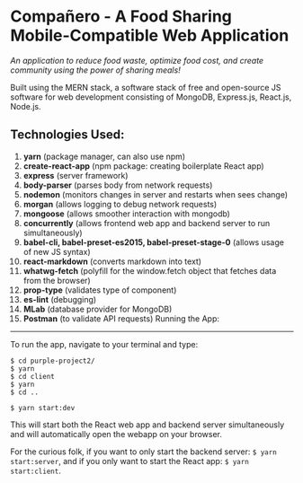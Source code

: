# Compañero - A Food Sharing Mobile-Compatible Web Application

*An application to reduce food waste, optimize food cost, and create community using the power of sharing meals!*

Built using the MERN stack, a software stack of free and open-source JS software for web development consisting of MongoDB, Express.js, React.js, Node.js.

Technologies Used:
---------
1. **yarn** (package manager, can also use npm)
2. **create-react-app** (npm package: creating boilerplate React app)
3. **express** (server framework)
4. **body-parser** (parses body from network requests)
5. **nodemon** (monitors changes in server and restarts when sees change)
6. **morgan** (allows logging to debug network requests)
7. **mongoose** (allows smoother interaction with mongodb)
8. **concurrently** (allows frontend web app and backend server to run simultaneously)
9. **babel-cli, babel-preset-es2015, babel-preset-stage-0** (allows usage of new JS syntax)
10. **react-markdown** (converts markdown into text)
11. **whatwg-fetch** (polyfill for the window.fetch object that fetches data from the browser)
12. **prop-type** (validates type of component)
13. **es-lint** (debugging)
14. **MLab** (database provider for MongoDB)
15. **Postman** (to validate API requests)
Running the App:
---------

To run the app, navigate to your terminal and type: 
```
$ cd purple-project2/
$ yarn
$ cd client
$ yarn
$ cd ..

$ yarn start:dev
```
This will start both the React web app and backend server simultaneously and will automatically open the webapp on your browser.

For the curious folk, if you want to only start the backend server: `$ yarn start:server`, and if you only want to start the React app: `$ yarn start:client`.
